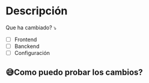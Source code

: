 # Descripción

Que ha cambiado?
:arrow_heading_down:
- [ ] Frontend
- [ ] Banckend
- [ ] Configuración

## :sweat_smile:Como puedo probar los cambios?
